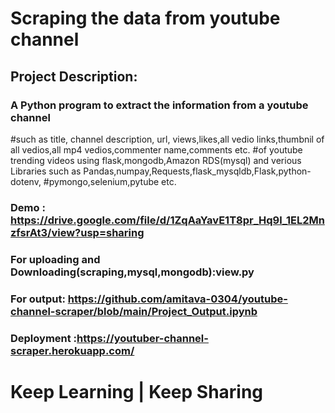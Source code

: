 # Scraping the data from youtube channel
## Project Description:
### A Python program to extract the information from a youtube channel 
#such as title, channel description, url, views,likes,all vedio links,thumbnil of all vedios,all mp4 vedios,commenter name,comments etc. 
#of youtube trending videos using flask,mongodb,Amazon RDS(mysql) and verious Libraries such as Pandas,numpay,Requests,flask_mysqldb,Flask,python-dotenv,
#pymongo,selenium,pytube etc.
### Demo : https://drive.google.com/file/d/1ZqAaYavE1T8pr_Hq9l_1EL2MnzfsrAt3/view?usp=sharing
### For uploading and Downloading(scraping,mysql,mongodb):view.py
### For output: https://github.com/amitava-0304/youtube-channel-scraper/blob/main/Project_Output.ipynb
### Deployment :https://youtuber-channel-scraper.herokuapp.com/

# Keep Learning | Keep Sharing
